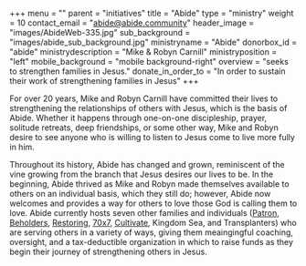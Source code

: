 +++
menu = ""
parent = "initiatives"
title = "Abide"
type = "ministry"
weight = 10
contact_email = "abide@abide.community"
header_image = "images/AbideWeb-335.jpg"
sub_background = "images/abide_sub_background.jpg"
ministryname = "Abide"
donorbox_id = "abide"
ministrydescription = "Mike & Robyn Carnill"
ministryposition = "left"
mobile_background = "mobile background-right"
overview = "seeks to strengthen families in Jesus."
donate_in_order_to = "In order to sustain their work of strengthening families in Jesus"
+++

For over 20 years, Mike and Robyn Carnill have committed their lives to strengthening the relationships of others with Jesus, which is the basis of Abide. Whether it happens through one-on-one discipleship, prayer, solitude retreats, deep friendships, or some other way, Mike and Robyn desire to see anyone who is willing to listen to Jesus come to live more fully in him. 

Throughout its history, Abide has changed and grown, reminiscent of the vine growing from the branch that Jesus desires our lives to be. In the beginning, Abide thrived as Mike and Robyn made themselves available to others on an individual basis, which they still do; however, Abide now welcomes and provides a way for others to love those God is calling them to love. Abide currently hosts seven other families and individuals ([Patron](https://abide.community/patron), [Beholders](https://abide.community/beholders), [Restoring](https://abide.community/restoring), [70x7](https://abide.community/70x7), [Cultivate](https://abide.community/cultivate), Kingdom Sea, and Transplanters) who are serving others in a variety of ways, giving them meaingingful coaching, oversight, and a tax-deductible organization in which to raise funds as they begin their journey of strengthening others in Jesus.